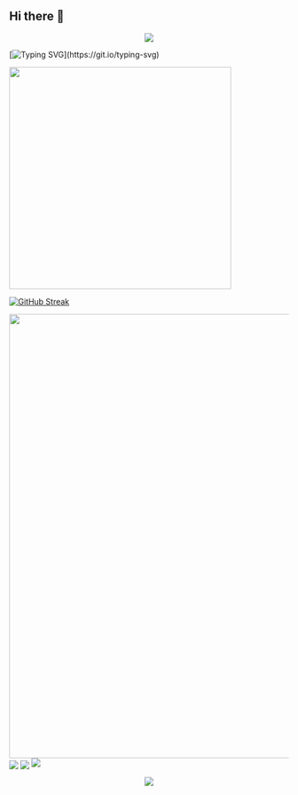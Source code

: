 ## Hi there 👋

<!--
**ODUODUOKE/ODUODUOKE** is a ✨ _special_ ✨ repository because its `README.md` (this file) appears on your GitHub profile.

Here are some ideas to get you started:

- 🔭 I’m currently working on ...
- 🌱 I’m currently learning ...
- 👯 I’m looking to collaborate on ...
- 🤔 I’m looking for help with ...
- 💬 Ask me about ...
- 📫 How to reach me: ...
- 😄 Pronouns: ...
- ⚡ Fun fact: ...
-->

<!--
section=header
text: 大标题
desc: 小标题
-->

 <p align="center">
<img src="https://capsule-render.vercel.app/api?type=waving&color=timeGradient&height=300&&section=header&text=MUMU&fontSize=90&fontAlign=50&fontAlignY=30&desc=I ❤ CHINA&descAlign=50&descSize=30&descAlignY=60&animation=twinkling" />
 </p>

<!-- 打字机 -->
[![Typing SVG](https://readme-typing-svg.demolab.com?font=Fira+Code&pause=1000&random=false&width=435&lines=I+LOVE+MY+COUNTRY%2C+I+LOVE+MY+LIFE.)](https://git.io/typing-svg)
 

<!-- github 数据概览 -->
<img align="center" width="400" src="https://github-readme-stats.vercel.app/api?username=ODUODUOKE&theme=transparent&include_all_commits=true&show_icons=true&hide_border=true" />

<!-- 连续贡献记录 -->
[![GitHub Streak](https://streak-stats.demolab.com?user=ODUODUOKE)](https://git.io/streak-stats)

<!-- 代码提交记录趋势图 -->
<img width="800" src="https://github-readme-activity-graph.vercel.app/graph?username=ODUODUOKE&theme=github-compact&hide_border=true&area=true" />

<!-- 代码编写总时常 -->
<img align="center" src="https://github-readme-stats.vercel.app/api/wakatime?username=ODUODUOKE&theme=transparent&hide_border=true&layout=compact&langs_count=22" />

<!-- 代码语言比例 -->
<img align="center" src="https://github-readme-stats.vercel.app/api/top-langs/?username=ODUODUOKE&theme=transparent&hide_border=true&layout=donut-vertical&langs_count=6" />

<!-- 小徽章（访问统计） -->
<img src="https://komarev.com/ghpvc/?username=ODUODUOKE&abbreviated=true" />

<!--
section=footer
text: 大标题
desc: 小标题
-->
<p align="center">
<img src="https://capsule-render.vercel.app/api?type=waving&color=timeGradient&height=300&&section=footer&text=THE END !&fontSize=90&fontAlign=50&fontAlignY=70&desc=&descAlign=50&descSize=30&descAlignY=40&animation=twinkling" />
</p>